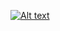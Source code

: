 [![Alt text](https://img.youtube.com/vi/T3zfvLEGehE/0.jpg)](https://www.youtube.com/watch?v=T3zfvLEGehE)

